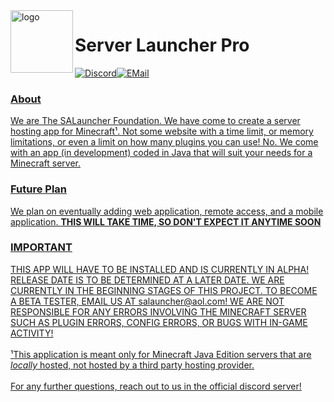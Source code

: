<img src="https://i.imgur.com/AWDUFcP.png" alt="logo" width="100px" align="left">

<h1>Server Launcher Pro</h1><a href="https://discord.gg/UeDSVKw"><img src="https://i.imgur.com/hydq8VI.png" alt="Discord"></a><a href="mailto:salauncher@aol.com"><img src="https://i.imgur.com/ubhHJyU.png" alt="EMail"><br>

<h3>About</h3>
We are The SALauncher Foundation. We have come to create a server hosting app for Minecraft¹. Not some website with a time limit, or memory limitations, or even a limit on how many plugins you can use! No. We come with an app (in development) coded in Java that will suit your needs for a Minecraft server.


<h3>Future Plan</h3>
We plan on eventually adding web application, remote access, and a mobile application. <b>THIS WILL TAKE TIME, SO DON'T EXPECT IT ANYTIME SOON</b>


<h3>IMPORTANT</h3>
THIS APP WILL HAVE TO BE INSTALLED AND IS CURRENTLY IN ALPHA! RELEASE DATE IS TO BE DETERMINED AT A LATER DATE. WE ARE CURRENTLY IN THE BEGINNING STAGES OF THIS PROJECT. TO BECOME A BETA TESTER, EMAIL US AT salauncher@aol.com! WE ARE NOT RESPONSIBLE FOR ANY ERRORS INVOLVING THE MINECRAFT SERVER SUCH AS PLUGIN ERRORS, CONFIG ERRORS, OR BUGS WITH IN-GAME ACTIVITY!
<br>
<br>
¹This application is meant only for Minecraft Java Edition servers that are <i>locally</i> hosted, not hosted by a third party hosting provider.
<br>
<br>
For any further questions, reach out to us in the official discord server!
